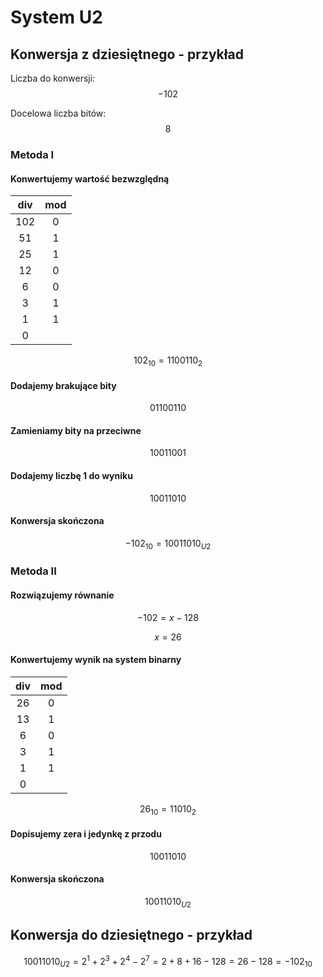 # System U2

## Konwersja z dziesiętnego - przykład

Liczba do konwersji: $$-102$$ 

Docelowa liczba bitów: $$8$$ 

### Metoda I

#### Konwertujemy wartość bezwzględną

| div | mod |
| :-: | :-: |
| 102 |  0  |
|  51 |  1  |
|  25 |  1  |
|  12 |  0  |
|  6  |  0  |
|  3  |  1  |
|  1  |  1  |
|  0  |     |

$$
102_{10}=1100110_2
$$

#### Dodajemy brakujące bity

$$
01100110
$$

#### Zamieniamy bity na przeciwne

$$
10011001
$$

#### Dodajemy liczbę 1 do wyniku

$$
10011010
$$

#### Konwersja skończona

$$
-102_{10}=10011010_{U2}
$$

### Metoda II

#### Rozwiązujemy równanie

$$
-102=x-128
$$

$$
x=26
$$

#### Konwertujemy wynik na system binarny

| div | mod |
| :-: | :-: |
|  26 |  0  |
|  13 |  1  |
|  6  |  0  |
|  3  |  1  |
|  1  |  1  |
|  0  |     |

$$
26_{10}=11010_2
$$

#### Dopisujemy zera i jedynkę z przodu

$$
10011010
$$

#### Konwersja skończona

$$
10011010_{U2}
$$

## Konwersja do dziesiętnego - przykład

$$
10011010_{U2}=2^1+2^3+2^4-2^7=2+8+16-128=26-128=-102_{10}
$$

